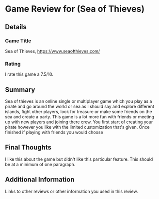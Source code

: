 # Game Review for (Sea of Thieves)

## Details

### Game Title
Sea of Thieves, https://www.seaofthieves.com/

### Rating
I rate this game a 7.5/10.

## Summary
   Sea of thieves is an online single or multiplayer game which you play as a pirate and go around the world or sea as I should say and explore different islands, fight other players, look for treasure or make some friends on the sea and create a party. This game is a lot more fun with friends or meeting up with new players and joining there crew.                                                              	You first start of creating your pirate however you like with the limited customization that's given. Once finished if playing with friends you would choose
## Final Thoughts
I like this about the game but didn't like this particular feature. This should be at a minimum of one paragraph.

## Additional Information
Links to other reviews or other information you used in this review.
